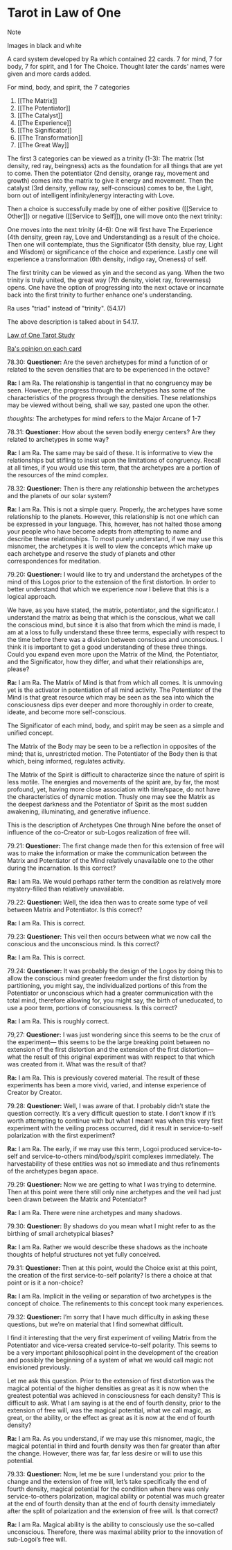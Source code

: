 # Tarot in Law of One

>[!NOTE]
>Images in black and white

A card system developed by Ra which contained 22 cards. 7 for mind, 7 for body, 7 for spirit, and 1 for The Choice. Thought later the cards' names were given and more cards added.

For mind, body, and spirit, the 7 categories
1. [[The Matrix]]
2. [[The Potentiator]]
3. [[The Catalyst]]
4. [[The Experience]]
5. [[The Significator]]
6. [[The Transformation]]
7. [[The Great Way]]

The first 3 categories can be viewed as a trinity (1-3): The matrix (1st density, red ray, beingness) acts as the foundation for all things that are yet to come. Then the potentiator (2nd density, orange ray, movement and growth) comes into the matrix to give it energy and movement. Then the catalyst (3rd density, yellow ray, self-conscious) comes to be, the Light, born out of intelligent infinity/energy interacting with Love. 

Then a choice is successfully made by one of either positive ([[Service to Other]]) or negative ([[Service to Self]]), one will move onto the next trinity:

One moves into the next trinity (4-6): One will first have The Experience (4th density, green ray, Love and Understanding) as a result of the choice. Then one will contemplate, thus the Significator (5th density, blue ray, Light and Wisdom) or significance of the choice and experience. Lastly one will experience a transformation (6th density, indigo ray, Oneness) of self.

The first trinity can be viewed as yin and the second as yang. When the two trinity is truly united, the great way (7th density, violet ray, foreverness) opens. One have the option of progressing into the next octave or incarnate back into the first trinity to further enhance one's understanding.

Ra uses "triad" instead of "trinity". (54.17)

The above description is talked about in 54.17.

[Law of One Tarot Study](Law%20of%20One%20Tarot%20Study.md)

[Ra's opinion on each card](https://www.lawofone.info/c/Tarot)

78.30: **Questioner:** Are the seven archetypes for mind a function of or related to the seven densities that are to be experienced in the octave?

**Ra:** I am Ra. The relationship is tangential in that no congruency may be seen. However, the progress through the archetypes has some of the characteristics of the progress through the densities. These relationships may be viewed without being, shall we say, pasted one upon the other.

*thoughts:* The archetypes for mind refers to the Major Arcane of 1-7

78.31: **Questioner:** How about the seven bodily energy centers? Are they related to archetypes in some way?

**Ra:** I am Ra. The same may be said of these. It is informative to view the relationships but stifling to insist upon the limitations of congruency. Recall at all times, if you would use this term, that the archetypes are a portion of the resources of the mind complex.

78.32: **Questioner:** Then is there any relationship between the archetypes and the planets of our solar system?

**Ra:** I am Ra. This is not a simple query. Properly, the archetypes have some relationship to the planets. However, this relationship is not one which can be expressed in your language. This, however, has not halted those among your people who have become adepts from attempting to name and describe these relationships. To most purely understand, if we may use this misnomer, the archetypes it is well to view the concepts which make up each archetype and reserve the study of planets and other correspondences for meditation.

79.20: **Questioner:** I would like to try and understand the archetypes of the mind of this Logos prior to the extension of the first distortion. In order to better understand that which we experience now I believe that this is a logical approach.  
  
We have, as you have stated, the matrix, potentiator, and the significator. I understand the matrix as being that which is the conscious, what we call the conscious mind, but since it is also that from which the mind is made, I am at a loss to fully understand these three terms, especially with respect to the time before there was a division between conscious and unconscious. I think it is important to get a good understanding of these three things. Could you expand even more upon the Matrix of the Mind, the Potentiator, and the Significator, how they differ, and what their relationships are, please?

**Ra:** I am Ra. The Matrix of Mind is that from which all comes. It is unmoving yet is the activator in potentiation of all mind activity. The Potentiator of the Mind is that great resource which may be seen as the sea into which the consciousness dips ever deeper and more thoroughly in order to create, ideate, and become more self-conscious.  
  
The Significator of each mind, body, and spirit may be seen as a simple and unified concept.  
  
The Matrix of the Body may be seen to be a reflection in opposites of the mind; that is, unrestricted motion. The Potentiator of the Body then is that which, being informed, regulates activity.  
  
The Matrix of the Spirit is difficult to characterize since the nature of spirit is less motile. The energies and movements of the spirit are, by far, the most profound, yet, having more close association with time/space, do not have the characteristics of dynamic motion. Thusly one may see the Matrix as the deepest darkness and the Potentiator of Spirit as the most sudden awakening, illuminating, and generative influence.  
  
This is the description of Archetypes One through Nine before the onset of influence of the co-Creator or sub-Logos realization of free will.

79.21: **Questioner:** The first change made then for this extension of free will was to make the information or make the communication between the Matrix and Potentiator of the Mind relatively unavailable one to the other during the incarnation. Is this correct?

**Ra:** I am Ra. We would perhaps rather term the condition as relatively more mystery-filled than relatively unavailable.

79.22: **Questioner:** Well, the idea then was to create some type of veil between Matrix and Potentiator. Is this correct?

**Ra:** I am Ra. This is correct.

79.23: **Questioner:** This veil then occurs between what we now call the conscious and the unconscious mind. Is this correct?

**Ra:** I am Ra. This is correct.

79.24: **Questioner:** It was probably the design of the Logos by doing this to allow the conscious mind greater freedom under the first distortion by partitioning, you might say, the individualized portions of this from the Potentiator or unconscious which had a greater communication with the total mind, therefore allowing for, you might say, the birth of uneducated, to use a poor term, portions of consciousness. Is this correct?

**Ra:** I am Ra. This is roughly correct.

79,27: **Questioner:** I was just wondering since this seems to be the crux of the experiment— this seems to be the large breaking point between no extension of the first distortion and the extension of the first distortion— what the result of this original experiment was with respect to that which was created from it. What was the result of that?

**Ra:** I am Ra. This is previously covered material. The result of these experiments has been a more vivid, varied, and intense experience of Creator by Creator.

79.28: **Questioner:** Well, I was aware of that. I probably didn’t state the question correctly. It’s a very difficult question to state. I don’t know if it’s worth attempting to continue with but what I meant was when this very first experiment with the veiling process occurred, did it result in service-to-self polarization with the first experiment?

**Ra:** I am Ra. The early, if we may use this term, Logoi produced service-to-self and service-to-others mind/body/spirit complexes immediately. The harvestability of these entities was not so immediate and thus refinements of the archetypes began apace.

79.29: **Questioner:** Now we are getting to what I was trying to determine. Then at this point were there still only nine archetypes and the veil had just been drawn between the Matrix and Potentiator?

**Ra:** I am Ra. There were nine archetypes and many shadows.

79.30: **Questioner:** By shadows do you mean what I might refer to as the birthing of small archetypical biases?

**Ra:** I am Ra. Rather we would describe these shadows as the inchoate thoughts of helpful structures not yet fully conceived.

79.31: **Questioner:** Then at this point, would the Choice exist at this point, the creation of the first service-to-self polarity? Is there a choice at that point or is it a non-choice?

**Ra:** I am Ra. Implicit in the veiling or separation of two archetypes is the concept of choice. The refinements to this concept took many experiences.

79.32: **Questioner:** I’m sorry that I have much difficulty in asking these questions, but we’re on material that I find somewhat difficult.  
  
I find it interesting that the very first experiment of veiling Matrix from the Potentiator and vice-versa created service-to-self polarity. This seems to be a very important philosophical point in the development of the creation and possibly the beginning of a system of what we would call magic not envisioned previously.  
  
Let me ask this question. Prior to the extension of first distortion was the magical potential of the higher densities as great as it is now when the greatest potential was achieved in consciousness for each density? This is difficult to ask. What I am saying is at the end of fourth density, prior to the extension of free will, was the magical potential, what we call magic, as great, or the ability, or the effect as great as it is now at the end of fourth density?

**Ra:** I am Ra. As you understand, if we may use this misnomer, magic, the magical potential in third and fourth density was then far greater than after the change. However, there was far, far less desire or will to use this potential.

79.33: **Questioner:** Now, let me be sure I understand you: prior to the change and the extension of free will, let’s take specifically the end of fourth density, magical potential for the condition when there was only service-to-others polarization, magical ability or potential was much greater at the end of fourth density than at the end of fourth density immediately after the split of polarization and the extension of free will. Is that correct?

**Ra:** I am Ra. Magical ability is the ability to consciously use the so-called unconscious. Therefore, there was maximal ability prior to the innovation of sub-Logoi’s free will.

